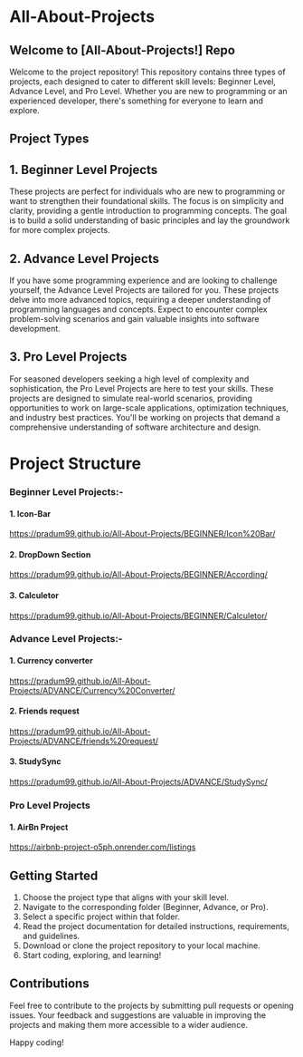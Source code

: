 
# All-About-Projects



## Welcome to [All-About-Projects!] Repo

Welcome to the project repository! This repository contains three types of projects, each designed to cater to different skill levels: Beginner Level, Advance Level, and Pro Level. Whether you are new to programming or an experienced developer, there's something for everyone to learn and explore.

## Project Types

## 1. Beginner Level Projects

These projects are perfect for individuals who are new to programming or want to strengthen their foundational skills. The focus is on simplicity and clarity, providing a gentle introduction to programming concepts. The goal is to build a solid understanding of basic principles and lay the groundwork for more complex projects.

## 2. Advance Level Projects

If you have some programming experience and are looking to challenge yourself, the Advance Level Projects are tailored for you. These projects delve into more advanced topics, requiring a deeper understanding of programming languages and concepts. Expect to encounter complex problem-solving scenarios and gain valuable insights into software development.

## 3. Pro Level Projects

For seasoned developers seeking a high level of complexity and sophistication, the Pro Level Projects are here to test your skills. These projects are designed to simulate real-world scenarios, providing opportunities to work on large-scale applications, optimization techniques, and industry best practices. You'll be working on projects that demand a comprehensive understanding of software architecture and design.

# Project Structure
### Beginner Level Projects:-
#### 1. Icon-Bar
https://pradum99.github.io/All-About-Projects/BEGINNER/Icon%20Bar/
#### 2. DropDown Section
https://pradum99.github.io/All-About-Projects/BEGINNER/According/
#### 3. Calculetor
https://pradum99.github.io/All-About-Projects/BEGINNER/Calculetor/

### Advance Level Projects:-
#### 1. Currency converter
https://pradum99.github.io/All-About-Projects/ADVANCE/Currency%20Converter/

#### 2. Friends request
https://pradum99.github.io/All-About-Projects/ADVANCE/friends%20request/

#### 3. StudySync 
https://pradum99.github.io/All-About-Projects/ADVANCE/StudySync/

### Pro Level Projects
#### 1. AirBn Project
https://airbnb-project-o5ph.onrender.com/listings



## Getting Started
1. Choose the project type that aligns with your skill level.
2. Navigate to the corresponding folder (Beginner, Advance, or Pro).
3. Select a specific project within that folder.
4. Read the project documentation for detailed instructions, requirements, and guidelines.
5. Download or clone the project repository to your local machine.
6. Start coding, exploring, and learning!

## Contributions
Feel free to contribute to the projects by submitting pull requests or opening issues. Your feedback and suggestions are valuable in improving the projects and making them more accessible to a wider audience.

Happy coding!
